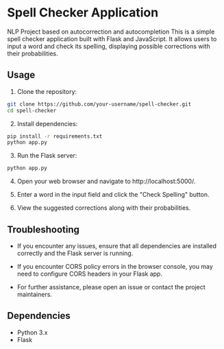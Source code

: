 # Spell Checker Application
NLP Project based on autocorrection and autocompletion
This is a simple spell checker application built with Flask and JavaScript. It allows users to input a word and check its spelling, displaying possible corrections with their probabilities.

## Usage

1. Clone the repository:

```sh
git clone https://github.com/your-username/spell-checker.git
cd spell-checker
```

2. Install dependencies:
```sh
pip install -r requirements.txt
python app.py
```
3. Run the Flask server:
```sh
python app.py
```

4. Open your web browser and navigate to http://localhost:5000/.

5. Enter a word in the input field and click the "Check Spelling" button.

6. View the suggested corrections along with their probabilities.


## Troubleshooting

- If you encounter any issues, ensure that all dependencies are installed correctly and the Flask server is running.
    
- If you encounter CORS policy errors in the browser console, you may need to configure CORS headers in your Flask app.
    
- For further assistance, please open an issue or contact the project maintainers.

## Dependencies

- Python 3.x
- Flask
